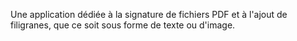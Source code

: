 Une application dédiée à la signature de fichiers PDF et à l'ajout de filigranes, que ce soit sous forme de texte ou d'image.
